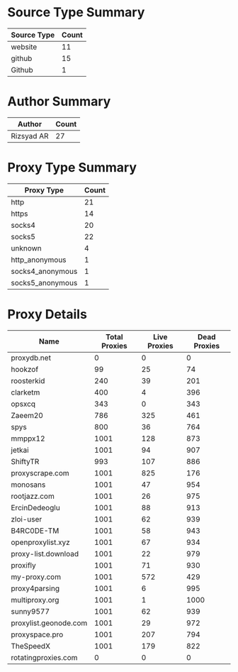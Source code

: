 # Source Type Summary

| Source Type | Count |
|-------------|-------|
| website | 11 |
| github | 15 |
| Github | 1 |


# Author Summary

| Author | Count |
|--------|-------|
| Rizsyad AR | 27 |


# Proxy Type Summary

| Proxy Type | Count |
|------------|-------|
| http | 21 |
| https | 14 |
| socks4 | 20 |
| socks5 | 22 |
| unknown | 4 |
| http_anonymous | 1 |
| socks4_anonymous | 1 |
| socks5_anonymous | 1 |


# Proxy Details

| Name | Total Proxies | Live Proxies | Dead Proxies |
|------|---------------|--------------|---------------|
| proxydb.net | 0 | 0 | 0 |
| hookzof | 99 | 25 | 74 |
| roosterkid | 240 | 39 | 201 |
| clarketm | 400 | 4 | 396 |
| opsxcq | 343 | 0 | 343 |
| Zaeem20 | 786 | 325 | 461 |
| spys | 800 | 36 | 764 |
| mmppx12 | 1001 | 128 | 873 |
| jetkai | 1001 | 94 | 907 |
| ShiftyTR | 993 | 107 | 886 |
| proxyscrape.com | 1001 | 825 | 176 |
| monosans | 1001 | 47 | 954 |
| rootjazz.com | 1001 | 26 | 975 |
| ErcinDedeoglu | 1001 | 88 | 913 |
| zloi-user | 1001 | 62 | 939 |
| B4RC0DE-TM | 1001 | 58 | 943 |
| openproxylist.xyz | 1001 | 67 | 934 |
| proxy-list.download | 1001 | 22 | 979 |
| proxifly | 1001 | 71 | 930 |
| my-proxy.com | 1001 | 572 | 429 |
| proxy4parsing | 1001 | 6 | 995 |
| multiproxy.org | 1001 | 1 | 1000 |
| sunny9577 | 1001 | 62 | 939 |
| proxylist.geonode.com | 1001 | 29 | 972 |
| proxyspace.pro | 1001 | 207 | 794 |
| TheSpeedX | 1001 | 179 | 822 |
| rotatingproxies.com | 0 | 0 | 0 |
